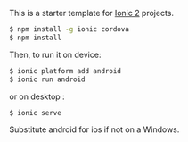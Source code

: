 This is a starter template for [Ionic 2](http://ionicframework.com/docs/v2/) projects.


```bash
$ npm install -g ionic cordova
$ npm install
```

Then, to run it on device:

```bash
$ ionic platform add android
$ ionic run android
```

or on desktop :
```bash
$ ionic serve
```

Substitute android for ios if not on a Windows.

